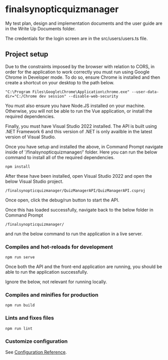# finalsynopticquizmanager

My test plan, design and implementation documents and the user guide are in the Write Up Documents folder. 

The credentials for the login screen are in the src/users/users.ts file.

## Project setup

Due to the constraints imposed by the browser with relation to CORS, in order for the application to work correctly you must run using Google Chrome in Developer mode. To do so, ensure Chrome is installed and then create a shortcut on your desktop to the path below. 

```
"C:\Program Files\Google\Chrome\Application\chrome.exe" --user-data-dir="C:/Chrome dev session" --disable-web-security
```
You must also ensure you have Node.JS installed on your machine. Otherwise, you will not be able to run the Vue application, or install the required dependencies. 

Finally, you must have Visual Studio 2022 installed. 
The API is built using .NET Framework 6 and this version of .NET is only availble in the latest version of Visual Studio. 

Once you have setup and installed the above, in Command Prompt navigate inside of '/finalsynopticquizmanager/' folder. Here you can run the below command to install all of the required dependencies. 

```
npm install
```
After these have been installed, open Visual Studio 2022 and open the below Visual Studio project. 
```
/finalsynopticquizmanager/QuizManagerAPI/QuizManagerAPI.csproj
```

Once open, click the debug/run button to start the API. 

Once this has loaded successfully, navigate back to the below folder in Command Prompt
```
/finalsynopticquizmanager/
```
and run the below command to run the application in a live server. 

### Compiles and hot-reloads for development
```
npm run serve
```

Once both the API and the front-end application are running, you should be able to run the application successfully. 

Ignore the below, not relevant for running locally. 
### Compiles and minifies for production
```
npm run build
```

### Lints and fixes files
```
npm run lint
```

### Customize configuration
See [Configuration Reference](https://cli.vuejs.org/config/).
